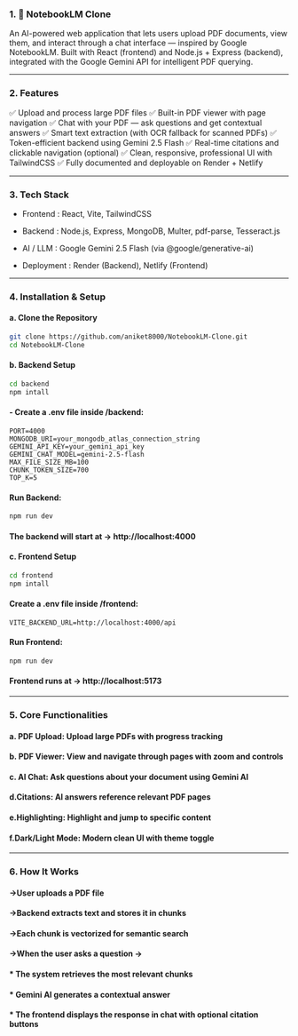 ### 1. 📘 NotebookLM Clone

An AI-powered web application that lets users upload PDF documents, view them, and interact through a chat interface — inspired by Google NotebookLM.
Built with React (frontend) and Node.js + Express (backend), integrated with the Google Gemini API for intelligent PDF querying.

---

### 2. Features

✅ Upload and process large PDF files
✅ Built-in PDF viewer with page navigation
✅ Chat with your PDF — ask questions and get contextual answers
✅ Smart text extraction (with OCR fallback for scanned PDFs)
✅ Token-efficient backend using Gemini 2.5 Flash
✅ Real-time citations and clickable navigation (optional)
✅ Clean, responsive, professional UI with TailwindCSS
✅ Fully documented and deployable on Render + Netlify

---

### 3. Tech Stack	                                 

* Frontend :                React, Vite, TailwindCSS

* Backend	:                    Node.js, Express, MongoDB, Multer, pdf-parse, Tesseract.js

* AI / LLM	 :               Google Gemini 2.5 Flash (via @google/generative-ai)

* Deployment	:                Render (Backend), Netlify (Frontend)

---

### 4. Installation & Setup

#### a. Clone the Repository

```bash
git clone https://github.com/aniket8000/NotebookLM-Clone.git
cd NotebookLM-Clone
```

#### b. Backend Setup

```bash
cd backend
npm intall
```

#### - Create a .env file inside /backend:

```env
PORT=4000
MONGODB_URI=your_mongodb_atlas_connection_string
GEMINI_API_KEY=your_gemini_api_key
GEMINI_CHAT_MODEL=gemini-2.5-flash
MAX_FILE_SIZE_MB=100
CHUNK_TOKEN_SIZE=700
TOP_K=5
```

#### Run Backend:

```bash
npm run dev
```

#### The backend will start at → http://localhost:4000

#### c. Frontend Setup

```bash
cd frontend
npm intall
```

#### Create a .env file inside /frontend:

```env
VITE_BACKEND_URL=http://localhost:4000/api
```

#### Run Frontend:

```bash
npm run dev
```
#### Frontend runs at → http://localhost:5173

---

### 5. Core Functionalities

#### a. PDF Upload:	Upload large PDFs with progress tracking
#### b. PDF Viewer:	View and navigate through pages with zoom and controls
#### c. AI Chat: Ask questions about your document using Gemini AI
#### d.Citations: AI answers reference relevant PDF pages
#### e.Highlighting: Highlight and jump to specific content
#### f.Dark/Light Mode:	Modern clean UI with theme toggle

---

### 6. How It Works

#### ->User uploads a PDF file

#### ->Backend extracts text and stores it in chunks

#### ->Each chunk is vectorized for semantic search

#### ->When the user asks a question →

#### * The system retrieves the most relevant chunks

#### * Gemini AI generates a contextual answer

#### * The frontend displays the response in chat with optional citation buttons
